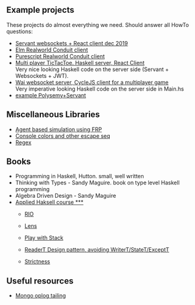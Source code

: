 
## Example projects
These projects do almost everything we need. Should answer all HowTo questions:
- [Servant websockets + React client dec 2019](https://github.com/dnikolovv/haskell-tic-tac-toe)
- [Elm Realworld Conduit client](https://github.com/rtfeldman/elm-spa-example)
- [Purescript Realworld Conduit client](https://github.com/thomashoneyman/purescript-halogen-realworld)
- [Multi player TicTacToe. Haskell server, React Client](https://github.com/dnikolovv/haskell-tic-tac-toe)\
  Very nice looking Haskell code on the server side (Servant + Websockets + JWT). 
- [Wai websocket server, CycleJS client for a multiplayer game](https://github.com/dschalk/functional-javascript)\
  Very imperative looking Haskell code on the server side in Main.hs
- [example Polysemy+Servant](https://github.com/EncodePanda/todo-rest)

## Miscellaneous Libraries
- [Agent based simulation using FRP](https://github.com/thalerjonathan/chimera)
- [Console colors and other escape seq](https://github.com/feuerbach/ansi-terminal)
- [Regex](https://github.com/myfreeweb/pcre-heavy)
## Books
- Programming in Haskell, Hutton. small, well written 
- Thinking with Types - Sandy Maguire. book on type level Haskell programming
- Algebra Driven Design - Sandy Maguire
- [Applied Haksell course *** ](https://www.fpcomplete.com/haskell/syllabus/)
    - [RIO](https://www.fpcomplete.com/haskell/library/rio/)
    - [Lens](https://www.fpcomplete.com/haskell/tutorial/lens/)
    - [Play with Stack](https://www.fpcomplete.com/haskell/tutorial/stack-script/)

    - [ReaderT Design pattern, avoiding WriterT/StateT/ExceptT](https://www.fpcomplete.com/blog/2017/06/-readert-design-pattern/)

    - [Strictness](https://www.fpcomplete.com/blog/2017/09/all-about-strictness/)

## Useful resources

- [Mongo oplog tailing](https://gist.github.com/aloiscochard/1338d462f12a7480dd42)
